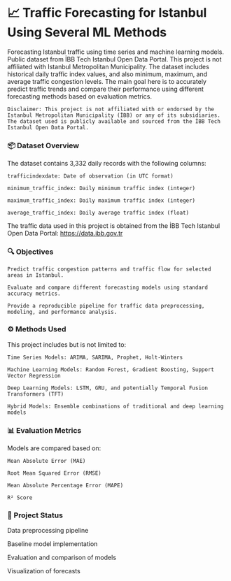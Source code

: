 # 📈 Traffic Forecasting for Istanbul Using Several ML Methods

Forecasting Istanbul traffic using time series and machine learning models. Public dataset from İBB Tech Istanbul Open Data Portal. This project is not affiliated with Istanbul Metropolitan Municipality. The dataset includes historical daily traffic index values, and also  minimum, maximum, and average traffic congestion levels. The main goal here is to accurately predict traffic trends and compare their performance using different forecasting methods based on evaluation metrics.

    Disclaimer: This project is not affiliated with or endorsed by the Istanbul Metropolitan Municipality (İBB) or any of its subsidiaries. The dataset used is publicly available and sourced from the İBB Tech Istanbul Open Data Portal.
    



### 📦 Dataset Overview

The dataset contains 3,332 daily records with the following columns:

    trafficindexdate: Date of observation (in UTC format)

    minimum_traffic_index: Daily minimum traffic index (integer)

    maximum_traffic_index: Daily maximum traffic index (integer)

    average_traffic_index: Daily average traffic index (float)
    
The traffic data used in this project is obtained from the İBB Tech Istanbul Open Data Portal:
https://data.ibb.gov.tr




### 🔍 Objectives

    Predict traffic congestion patterns and traffic flow for selected areas in Istanbul.

    Evaluate and compare different forecasting models using standard accuracy metrics.

    Provide a reproducible pipeline for traffic data preprocessing, modeling, and performance analysis.
    



### ⚙️ Methods Used

This project includes but is not limited to:

    Time Series Models: ARIMA, SARIMA, Prophet, Holt-Winters

    Machine Learning Models: Random Forest, Gradient Boosting, Support Vector Regression

    Deep Learning Models: LSTM, GRU, and potentially Temporal Fusion Transformers (TFT)

    Hybrid Models: Ensemble combinations of traditional and deep learning models
    



### 📊 Evaluation Metrics

Models are compared based on:

    Mean Absolute Error (MAE)

    Root Mean Squared Error (RMSE)

    Mean Absolute Percentage Error (MAPE)

    R² Score




### 🚧 Project Status

Data preprocessing pipeline

Baseline model implementation

Evaluation and comparison of models

Visualization of forecasts
